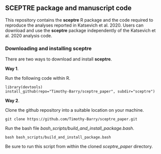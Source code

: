 ## SCEPTRE package and manuscript code

This repository contains the **sceptre** R package and the code required to reproduce the analyses reported in Katsevich et al. 2020. Users can download and use the **sceptre** package independently of the Katsevich et al. 2020 analysis code.

### Downloading and installing **sceptre**

There are two ways to download and install **sceptre**.

**Way 1**. 

Run the following code within R.

```
library(devtools)
install_github(repo="Timothy-Barry/sceptre_paper", subdir="sceptre")
```

**Way 2**.

Clone the github repository into a suitable location on your machine.

```
git clone https://github.com/Timothy-Barry/sceptre_paper.git
```

Run the bash file *bash_scripts/build_and_install_package.bash*.

```
bash bash_scripts/build_and_install_package.bash
```
Be sure to run this script from within the cloned *sceptre_paper* directory.

